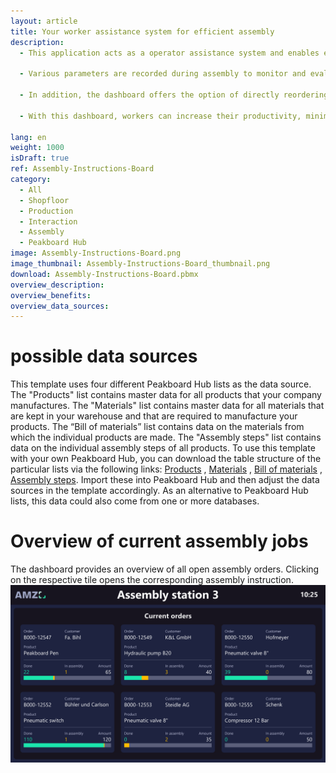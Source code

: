 ```yaml
---
layout: article
title: Your worker assistance system for efficient assembly 
description: 
  - This application acts as a operator assistance system and enables efficient and error-free assembly. The interactive dashboard initially provides an overview of the progress of all open assembly orders. When an order is selected by clicking on its tile using a touchscreen or a mouse connected to the Peakboard Box, the worker receives step-by-step instructions for assembling the particular product. The instructions are conveyed by descriptive text, images, technical drawings, and a list of materials. 

  - Various parameters are recorded during assembly to monitor and evaluate the production process. This includes recording the time required and counting the OK and NOK parts at the end of assembly. This data is used for quality control and makes it possible to optimize your production process and make possible improvements more quickly.

  - In addition, the dashboard offers the option of directly reordering required materials in internal warehouse logistics or reporting problems to those responsible for production.

  - With this dashboard, workers can increase their productivity, minimize errors, and ensure smooth assembly. Likewise, new company employees can now get started in assembly without a great deal of training. 
  
lang: en
weight: 1000
isDraft: true
ref: Assembly-Instructions-Board
category:
  - All
  - Shopfloor
  - Production
  - Interaction
  - Assembly
  - Peakboard Hub
image: Assembly-Instructions-Board.png
image_thumbnail: Assembly-Instructions-Board_thumbnail.png
download: Assembly-Instructions-Board.pbmx
overview_description:
overview_benefits:
overview_data_sources:
---
```

# possible data sources
This template uses four different Peakboard Hub lists as the data source. The "Products" list contains master data for all products that your company manufactures. The "Materials" list contains master data for all materials that are kept in your warehouse and that are required to manufacture your products. The “Bill of materials” list contains data on the materials from which the individual products are made. The "Assembly steps" list contains data on the individual assembly steps of all products. To use this template with your own Peakboard Hub, you can download the table structure of the particular lists via the following links: <a href="Products.txt" class="inline" download>Products</a> , <a href="Materials.txt" class="inline" download>Materials</a> , <a href="BillOfMaterials.txt" class="inline" download>Bill of materials</a> , <a href="Assembly_Steps.txt" class="inline" download>Assembly steps</a>. Import these into Peakboard Hub and then adjust the data sources in the template accordingly. As an alternative to Peakboard Hub lists, this data could also come from one or more databases.

# Overview of current assembly jobs
The dashboard provides an overview of all open assembly orders. Clicking on the respective tile opens the corresponding assembly instruction.
![image_live](Assembly-Instructions-Board-Orders.png)
